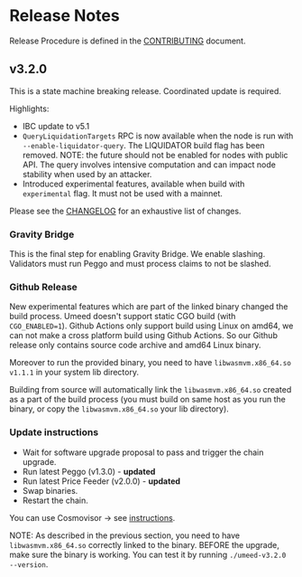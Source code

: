<!-- markdownlint-disable MD013 -->
<!-- markdownlint-disable MD024 -->
<!-- markdownlint-disable MD040 -->

# Release Notes

Release Procedure is defined in the [CONTRIBUTING](CONTRIBUTING.md#release-procedure) document.

## v3.2.0

This is a state machine breaking release. Coordinated update is required.

Highlights:

- IBC update to v5.1
- `QueryLiquidationTargets` RPC is now available when the node is run with `--enable-liquidator-query`. The LIQUIDATOR build flag has been removed. NOTE: the future should not be enabled for nodes with public API. The query involves intensive computation and can impact node stability when used by an attacker.
- Introduced experimental features, available when build with `experimental` flag. It must not be used with a mainnet.

Please see the [CHANGELOG](https://github.com/umee-network/umee/blob/v3.2.0/CHANGELOG.md) for an exhaustive list of changes.

### Gravity Bridge

This is the final step for enabling Gravity Bridge. We enable slashing.
Validators must run Peggo and must process claims to not be slashed.

### Github Release

New experimental features which are part of the linked binary changed the build process. Umeed doesn't support static CGO build (with `CGO_ENABLED=1`). Github Actions only support build using Linux on amd64, we can not make a cross platform build using Github Actions. So our Github release only contains source code archive and amd64 Linux binary.

Moreover to run the provided binary, you need to have `libwasmvm.x86_64.so v1.1.1` in your system lib directory.

Building from source will automatically link the `libwasmvm.x86_64.so` created as a part of the build process (you must build on same host as you run the binary, or copy the `libwasmvm.x86_64.so` your lib directory).

### Update instructions

- Wait for software upgrade proposal to pass and trigger the chain upgrade.
- Run latest Peggo (v1.3.0) - **updated**
- Run latest Price Feeder (v2.0.0) - **updated**
- Swap binaries.
- Restart the chain.

You can use Cosmovisor → see [instructions](https://github.com/umee-network/umee/#cosmovisor).

NOTE: As described in the previous section, you need to have `libwasmvm.x86_64.so` correctly linked to the binary. BEFORE the upgrade, make sure the binary is working. You can test it by running `./umeed-v3.2.0 --version`.
